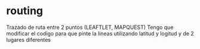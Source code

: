 # routing
Trazado de ruta entre 2 puntos (LEAFTLET, MAPQUEST)
Tengo que modificar el codigo para que pinte la lineas utilizando latitud y logitud y de 2 lugares diferentes
